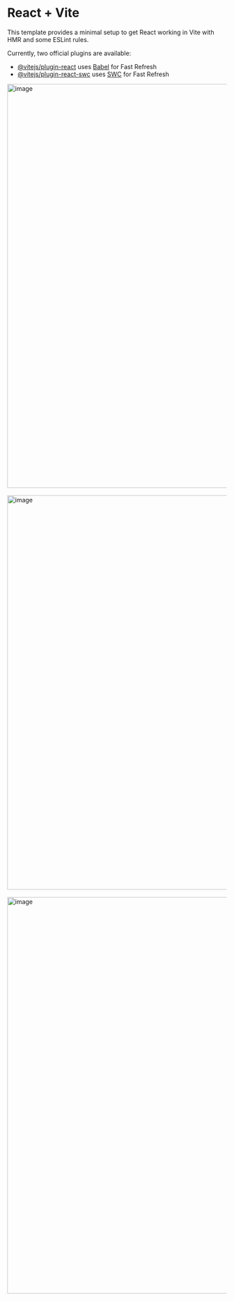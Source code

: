 # React + Vite

This template provides a minimal setup to get React working in Vite with HMR and some ESLint rules.

Currently, two official plugins are available:

- [@vitejs/plugin-react](https://github.com/vitejs/vite-plugin-react/blob/main/packages/plugin-react) uses [Babel](https://babeljs.io/) for Fast Refresh
- [@vitejs/plugin-react-swc](https://github.com/vitejs/vite-plugin-react/blob/main/packages/plugin-react-swc) uses [SWC](https://swc.rs/) for Fast Refresh

<img width="1918" height="925" alt="image" src="https://github.com/user-attachments/assets/663455f6-72b7-4ab2-851a-6a652dc81367" />
<br>
<br>
<img width="1918" height="903" alt="image" src="https://github.com/user-attachments/assets/cfa9186a-4e44-4c10-b2aa-036ed4372082" />
<br>
<br>

<img width="1918" height="908" alt="image" src="https://github.com/user-attachments/assets/552accd6-e3fd-4139-8452-0bb6b67ae76e" />


